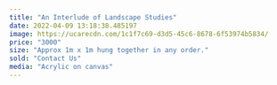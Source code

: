 ```yaml
---
title: "An Interlude of Landscape Studies"
date: 2022-04-09 13:18:38.485197
image: https://ucarecdn.com/1c1f7c69-d3d5-45c6-8678-6f53974b5834/
price: "3000"
size: "Approx 1m x 1m hung together in any order."
sold: "Contact Us"
media: "Acrylic on canvas"
---
```


